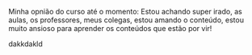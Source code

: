 Minha opnião do curso até o momento: Estou achando super irado, as aulas, os professores, meus colegas, estou amando o conteúdo, estou muito ansioso para aprender os conteúdos que estão por vir!

dakkdakld